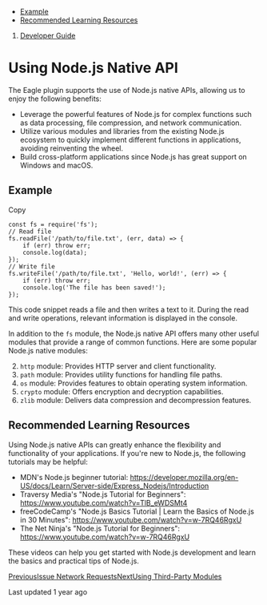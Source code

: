 * [Example](#oedfw)
* [Recommended Learning Resources](#unfm7)

1. [Developer Guide](/plugin-api/tutorial)
# Using Node.js Native API

The Eagle plugin supports the use of Node.js native APIs, allowing us to enjoy the following benefits:

* Leverage the powerful features of Node.js for complex functions such as data processing, file compression, and network communication.
* Utilize various modules and libraries from the existing Node.js ecosystem to quickly implement different functions in applications, avoiding reinventing the wheel.
* Build cross-platform applications since Node.js has great support on Windows and macOS.

## Example

Copy
```
const fs = require('fs');
// Read file
fs.readFile('/path/to/file.txt', (err, data) => {
    if (err) throw err;
    console.log(data);
});
// Write file
fs.writeFile('/path/to/file.txt', 'Hello, world!', (err) => {
    if (err) throw err;
    console.log('The file has been saved!');
});

```

This code snippet reads a file and then writes a text to it. During the read and write operations, relevant information is displayed in the console.

In addition to the `fs` module, the Node.js native API offers many other useful modules that provide a range of common functions. Here are some popular Node.js native modules:

2. `http` module: Provides HTTP server and client functionality.
5. `path` module: Provides utility functions for handling file paths.
8. `os` module: Provides features to obtain operating system information.
11. `crypto` module: Offers encryption and decryption capabilities.
14. `zlib` module: Delivers data compression and decompression features.

## Recommended Learning Resources

Using Node.js native APIs can greatly enhance the flexibility and functionality of your applications. If you're new to Node.js, the following tutorials may be helpful:

* MDN's Node.js beginner tutorial: <https://developer.mozilla.org/en-US/docs/Learn/Server-side/Express_Nodejs/Introduction>
* Traversy Media's "Node.js Tutorial for Beginners": <https://www.youtube.com/watch?v=TlB_eWDSMt4>
* freeCodeCamp's "Node.js Basics Tutorial | Learn the Basics of Node.js in 30 Minutes": <https://www.youtube.com/watch?v=w-7RQ46RgxU>
* The Net Ninja's "Node.js Tutorial for Beginners": <https://www.youtube.com/watch?v=w-7RQ46RgxU>

These videos can help you get started with Node.js development and learn the basics and practical tips of Node.js.

[PreviousIssue Network Requests](/plugin-api/tutorial/network-request)[NextUsing Third-Party Modules](/plugin-api/tutorial/3rd-modules)

Last updated 1 year ago